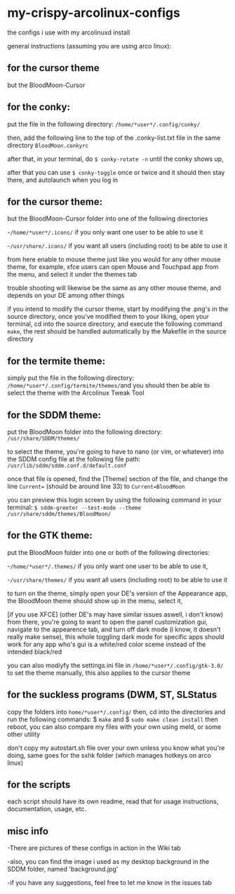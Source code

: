 # my-crispy-arcolinux-configs
the configs i use with my arcolinuxd install

general instructions (assuming you are using arco linux):

## for the cursor theme
but the BloodMoon-Cursor

## for the conky:
put the file in the following directory: `/home/*user*/.config/conky/`

then, add the following line to the top of the .conky-list.txt file in the same directory
`BloodMoon.conkyrc`

after that, in your terminal, do `$ conky-rotate -n` until the conky shows up, 

after that you can use `$ conky-toggle` once or twice and it should then stay there, and autolaunch when you log in

## for the cursor theme:
but the BloodMoon-Cursor folder into one of the following directories

-`/home/*user*/.icons/` if you only want one user to be able to use it

-`/usr/share/.icons/` if you want all users (including root) to be able to use it

from here enable to mouse theme just like you would for any other mouse theme, for example, xfce users can open Mouse and Touchpad app from the menu, and select it under the themes tab

trouble shooting will likewise be the same as any other mouse theme, and depends on your DE among other things


if you intend to modify the cursor theme, start by modifying the .png's in the source directory, once you've modified them to your liking, open your terminal, cd into the source directory, and execute the following command `make`, the rest should be handled automatically by the Makefile in the source directory
    
## for the termite theme:
simply put the file in the following directory: `/home/*user*/.config/termite/themes/`and you should then be able to select the theme with the Arcolinux Tweak Tool
  
## for the SDDM theme:
put the BloodMoon folder into the following directory: `/usr/share/SDDM/themes/`

to select the theme, you're going to have to nano (or vim, or whatever) into the SDDM config file at the following file path: 
`/usr/lib/sddm/sddm.conf.d/default.conf`

once that file is opened, find the [Theme] section of the file, and change the line `Current=` (should be around line 33) to `Current=BloodMoon`

you can preview this login screen by using the following command in your terminal:
`$ sddm-greeter --test-mode --theme /usr/share/sddm/themes/BloodMoon/`
  
## for the GTK theme:
put the BloodMoon folder into one or both of the following directories:

-`/home/*user*/.themes/` if you only want one user to be able to use it,

-`/usr/share/themes/` if you want all users (including root) to be able to use it

to turn on the theme, simply open your DE's version of the Appearance app, the BloodMoon theme should show up in the menu, select it, 		

[if you use XFCE] (other DE's may have similar issues aswell, i don't know)
from there, you're going to want to open the panel customization gui, navigate to the appearence tab, and turn off dark mode (i know, it doesn't really make sense), this whole toggling dark mode for specific apps should work for any app who's gui is a white/red color sceme instead of the intended black/red

you can also modiyfy the settings.ini file in
`/home/*user*/.config/gtk-3.0/`
to set the theme manually, this also applies to the cursor theme

## for the suckless programs (DWM, ST, SLStatus
copy the folders into `home/*user*/.config/` then, cd into the directories and run the following commands: $ `make` and $ `sudo make clean install`
then reboot, 
you can also compare my files with your own using meld, or some other utility

don't copy my autostart.sh file over your own unless you know what you're doing, same goes for the sxhk folder (which manages hotkeys on arco linux)

## for the scripts
each script should have its own readme, read that for usage instructions, documentation, usage, etc.

## misc info
-There are pictures of these configs in action in the Wiki tab

-also, you can find the image i used as my desktop background in the SDDM folder, named 'background.jpg'

-if you have any suggestions, feel free to let me know in the issues tab

